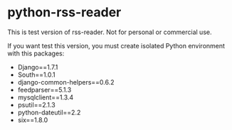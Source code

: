# python-rss-reader
This is test version of rss-reader. Not for personal or commercial use.

If you want test this version, you must create isolated Python environment with this packages:

- Django==1.7.1
- South==1.0.1
- django-common-helpers==0.6.2
- feedparser==5.1.3
- mysqlclient==1.3.4
- psutil==2.1.3
- python-dateutil==2.2
- six==1.8.0
